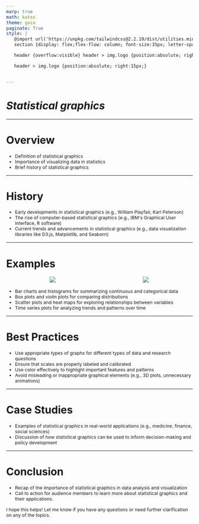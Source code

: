 ```yaml
---
marp: true
math: katex
theme: gaia
paginate: True
style: |
   @import url('https://unpkg.com/tailwindcss@2.2.19/dist/utilities.min.css');
   section {display: flex;flex-flow: column; font-size:35px; letter-spacing:1.4px;}

   header {overflow:visible} header > img.logo {position:absolute; right:15px;}

   header > img.logo {position:absolute; right:15px;}


---
```

<!-- backgroundImage: url('backgrounds/wwwatercolor (8).png') -->
<!-- _class: lead -->

 # _Statistical graphics_

---
<style scoped>p,li {font-size:0.88em}</style>

 # **Overview**

- Definition of statistical graphics
- Importance of visualizing data in statistics
- Brief history of statistical graphics

---
<style scoped>p,li {font-size:0.88em}</style>

 # History
- Early developments in statistical graphics (e.g., William Playfair, Karl Peterson)
- The rise of computer-based statistical graphics (e.g., IBM's Graphical User Interface, R software)
- Current trends and advancements in statistical graphics (e.g., data visualization libraries like D3.js, Matplotlib, and Seaborn)


---
<style scoped>p,li {font-size:0.76em}</style>

 # Examples
<div style="display: flex; flex: 1 1 auto; flex-flow: row; min-height: 0"><div style="display: flex; flex: 1 1 auto; justify-content: center;min-height:0;min-width:0; margin-bottom:0.1em;;margin-right:0.15em">
<img style='object-fit: contain; max-height:100%; max-width:100%; background-color: rgba(0,0,0,0);' src='https://upload.wikimedia.org/wikipedia/commons/thumb/5/52/Playfair_TimeSeries-2.png/180px-Playfair_TimeSeries-2.png'/>
</div>
<div style="display: flex; flex: 1 1 auto; justify-content: center;min-height:0;min-width:0; margin-bottom:0.1em;;margin-right:0.15em">
<img style='object-fit: contain; max-height:100%; max-width:100%; background-color: rgba(0,0,0,0);' src='https://upload.wikimedia.org/wikipedia/commons/thumb/2/27/Snow-cholera-map-1.jpg/180px-Snow-cholera-map-1.jpg'/>
</div>
</div>

- Bar charts and histograms for summarizing continuous and categorical data
- Box plots and violin plots for comparing distributions
- Scatter plots and heat maps for exploring relationships between variables
- Time series plots for analyzing trends and patterns over time

---
<style scoped>p,li {font-size:0.84em}</style>

 # **Best Practices**
- Use appropriate types of graphs for different types of data and research questions
- Ensure that scales are properly labeled and calibrated
- Use color effectively to highlight important features and patterns
- Avoid misleading or inappropriate graphical elements (e.g., 3D plots, unnecessary animations)


---
<style scoped>p,li {font-size:0.92em}</style>

 # Case Studies
- Examples of statistical graphics in real-world applications (e.g., medicine, finance, social sciences)
- Discussion of how statistical graphics can be used to inform decision-making and policy development


---
<style scoped>p,li {font-size:0.88em}</style>

 # **Conclusion**

- Recap of the importance of statistical graphics in data analysis and visualization
- Call to action for audience members to learn more about statistical graphics and their applications.

I hope this helps! Let me know if you have any questions or need further clarification on any of the topics.